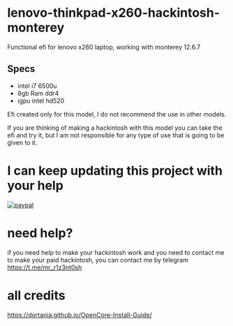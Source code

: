 # lenovo-thinkpad-x260-hackintosh-monterey
Functional efi for lenovo x260 laptop, working with monterey 12.6.7

## Specs
* intel i7 6500u
* 8gb Ram ddr4
* igpu intel hd520

Efi created only for this model, I do not recommend the use in other models.



If you are thinking of making a hackintosh with this model you can take the efi and try it, but I am not responsible for any type of use that is going to be given to it.





# I can keep updating this project with your help

<p>
  <a href="https://www.paypal.me/alejondro10pb/10">
      <img src="https://www.paypalobjects.com/en_US/i/btn/btn_donateCC_LG.gif" alt="paypal">
  </a>
</p>

# need help?

if you need help to make your hackintosh work and you need to contact me to make your paid hackintosh, you can contact me by telegram https://t.me/mr_r1z3nt0sh


# all credits
https://dortania.github.io/OpenCore-Install-Guide/

